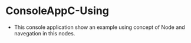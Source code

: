 # ConsoleAppC-Using
- This console application show an example using concept of Node and navegation in this nodes.
